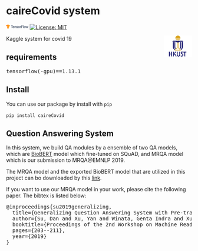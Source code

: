 # caireCovid system
<img src="img/tensorflow.png" width="12%"> [![License: MIT](https://img.shields.io/badge/License-MIT-yellow.svg)](https://opensource.org/licenses/MIT)

<img align="right" src="img/HKUST.jpg" width="15%">
Kaggle system for covid 19

## requirements
<pre>
tensorflow(-gpu)==1.13.1
</pre>

## Install
You can use our package by install with ```pip```
```
pip install caireCovid
```
## Question Answering System
In this system, we build QA modules by a ensemble of two QA models, which are [BioBERT](https://github.com/dmis-lab/bioasq-biobert) model which fine-tuned on SQuAD, and MRQA model which is our submission to MRQA@EMNLP 2019. 

The MRQA model and the exported BioBERT model that are utilized in this project can bo downloaded by this [link](https://drive.google.com/drive/folders/1yjzYN_KCz8uLobqaUddftBGPAZ6uSDDj?usp=sharing).

If you want to use our MRQA model in your work, please cite the following paper. The bibtex is listed below:
<pre>
@inproceedings{su2019generalizing,
  title={Generalizing Question Answering System with Pre-trained Language Model Fine-tuning},
  author={Su, Dan and Xu, Yan and Winata, Genta Indra and Xu, Peng and Kim, Hyeondey and Liu, Zihan and Fung, Pascale},
  booktitle={Proceedings of the 2nd Workshop on Machine Reading for Question Answering},
  pages={203--211},
  year={2019}
}
</pre>
